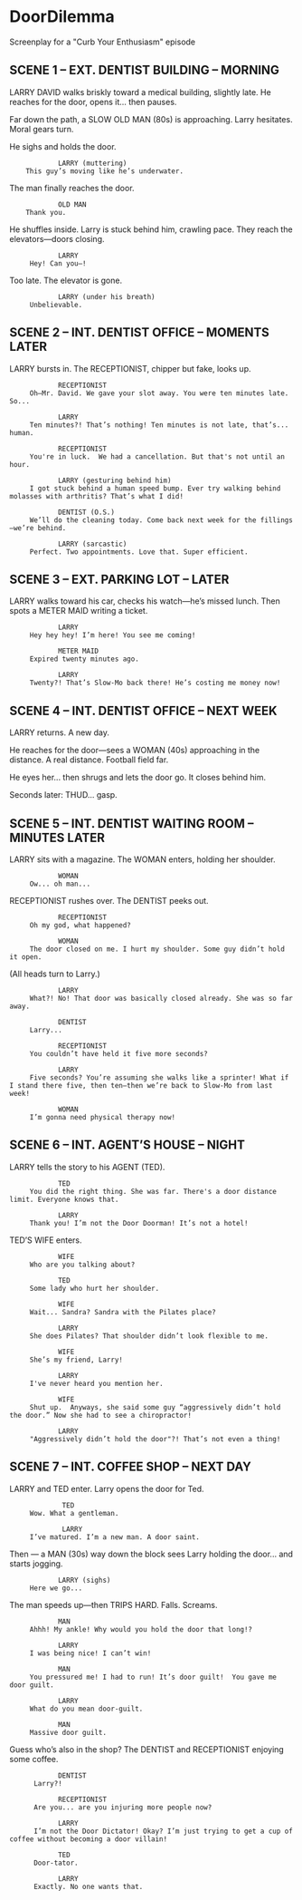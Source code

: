 # DoorDilemma
Screenplay for a "Curb Your Enthusiasm" episode

## SCENE 1 – EXT. DENTIST BUILDING – MORNING

  LARRY DAVID walks briskly toward a medical building, slightly late. He reaches for the door, opens it... then pauses.
  
  Far down the path, a SLOW OLD MAN (80s) is approaching. Larry hesitates. Moral gears turn.
  
  He sighs and holds the door.


                LARRY (muttering)
        This guy’s moving like he’s underwater.

The man finally reaches the door.

                OLD MAN
        Thank you.

  
He shuffles inside. Larry is stuck behind him, crawling pace. They reach the elevators—doors closing.
  
                LARRY
         Hey! Can you—!
  
Too late. The elevator is gone.
  
                LARRY (under his breath)
         Unbelievable.


## SCENE 2 – INT. DENTIST OFFICE – MOMENTS LATER
LARRY bursts in. The RECEPTIONIST, chipper but fake, looks up.

                RECEPTIONIST
         Oh—Mr. David. We gave your slot away. You were ten minutes late.  So...

                LARRY
         Ten minutes?! That’s nothing! Ten minutes is not late, that’s... human.

                RECEPTIONIST
         You're in luck.  We had a cancellation. But that's not until an hour.

                LARRY (gesturing behind him)
         I got stuck behind a human speed bump. Ever try walking behind molasses with arthritis? That’s what I did!

                DENTIST (O.S.)
         We’ll do the cleaning today. Come back next week for the fillings—we’re behind.

                LARRY (sarcastic)
         Perfect. Two appointments. Love that. Super efficient.

## SCENE 3 – EXT. PARKING LOT – LATER
LARRY walks toward his car, checks his watch—he’s missed lunch. Then spots a METER MAID writing a ticket.

                LARRY
         Hey hey hey! I’m here! You see me coming!

                METER MAID
         Expired twenty minutes ago.

                LARRY
         Twenty?! That’s Slow-Mo back there! He’s costing me money now!

## SCENE 4 – INT. DENTIST OFFICE – NEXT WEEK
LARRY returns. A new day.

He reaches for the door—sees a WOMAN (40s) approaching in the distance. A real distance. Football field far.

He eyes her... then shrugs and lets the door go. It closes behind him.

Seconds later: THUD... gasp.

## SCENE 5 – INT. DENTIST WAITING ROOM – MINUTES LATER
LARRY sits with a magazine. The WOMAN enters, holding her shoulder.

                WOMAN
         Ow... oh man...

RECEPTIONIST rushes over. The DENTIST peeks out.

                RECEPTIONIST
         Oh my god, what happened?

                WOMAN
         The door closed on me. I hurt my shoulder. Some guy didn’t hold it open.

(All heads turn to Larry.)

                LARRY
         What?! No! That door was basically closed already. She was so far away.

                DENTIST
         Larry...

                RECEPTIONIST
         You couldn’t have held it five more seconds?

                LARRY
         Five seconds? You’re assuming she walks like a sprinter! What if I stand there five, then ten—then we’re back to Slow-Mo from last week!

                WOMAN
         I’m gonna need physical therapy now!

## SCENE 6 – INT. AGENT’S HOUSE – NIGHT
LARRY tells the story to his AGENT (TED).

                TED
         You did the right thing. She was far. There's a door distance limit. Everyone knows that.

                LARRY
         Thank you! I’m not the Door Doorman! It’s not a hotel!

TED’S WIFE enters.

                WIFE
         Who are you talking about?

                TED
         Some lady who hurt her shoulder.

                WIFE
         Wait... Sandra? Sandra with the Pilates place?

                LARRY
         She does Pilates? That shoulder didn’t look flexible to me.

                WIFE
         She’s my friend, Larry!

                LARRY
         I've never heard you mention her.

                WIFE
         Shut up.  Anyways, she said some guy “aggressively didn’t hold the door.” Now she had to see a chiropractor!

                LARRY
         "Aggressively didn’t hold the door"?! That’s not even a thing!

## SCENE 7 – INT. COFFEE SHOP – NEXT DAY
LARRY and TED enter. Larry opens the door for Ted.

                 TED
         Wow. What a gentleman.

                 LARRY
         I’ve matured. I’m a new man. A door saint.

Then — a MAN (30s) way down the block sees Larry holding the door... and starts jogging.

                LARRY (sighs)
         Here we go...

The man speeds up—then TRIPS HARD. Falls. Screams.

                MAN
         Ahhh! My ankle! Why would you hold the door that long!?

                LARRY
         I was being nice! I can’t win!

                MAN
         You pressured me! I had to run! It’s door guilt!  You gave me door guilt.

                LARRY
         What do you mean door-guilt.

                MAN
         Massive door guilt.
         

Guess who’s also in the shop? The DENTIST and RECEPTIONIST enjoying some coffee.

                DENTIST
          Larry?!

                RECEPTIONIST
          Are you... are you injuring more people now?

                LARRY
          I’m not the Door Dictator! Okay? I’m just trying to get a cup of coffee without becoming a door villain!

                TED
          Door-tator.

                LARRY
          Exactly. No one wants that.

